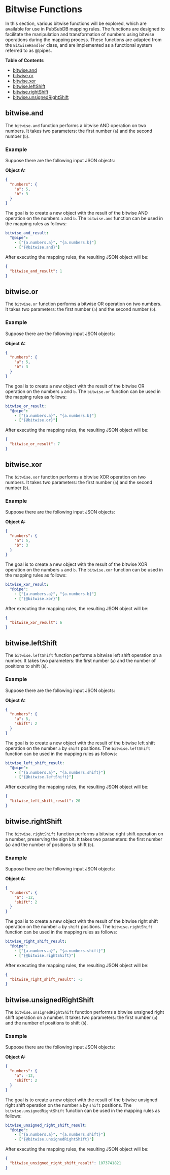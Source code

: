 # Bitwise Functions

In this section, various bitwise functions will be explored, which are available for use in PubSubDB mapping rules. The functions are designed to facilitate the manipulation and transformation of numbers using bitwise operations during the mapping process. These functions are adapted from the `BitwiseHandler` class, and are implemented as a functional system referred to as @pipes.

**Table of Contents**
- [bitwise.and](#bitwiseand)
- [bitwise.or](#bitwiseor)
- [bitwise.xor](#bitwisexor)
- [bitwise.leftShift](#bitwiseleftshift)
- [bitwise.rightShift](#bitwiserightshift)
- [bitwise.unsignedRightShift](#bitwiseunsignedrightshift)

## bitwise.and

The `bitwise.and` function performs a bitwise AND operation on two numbers. It takes two parameters: the first number (`a`) and the second number (`b`).

### Example

Suppose there are the following input JSON objects:

**Object A:**
```json
{
  "numbers": {
    "a": 5,
    "b": 3
  }
}
```

The goal is to create a new object with the result of the bitwise AND operation on the numbers `a` and `b`. The `bitwise.and` function can be used in the mapping rules as follows:

```yaml
bitwise_and_result:
  "@pipe":
    - ["{a.numbers.a}", "{a.numbers.b}"]
    - ["{@bitwise.and}"]
```

After executing the mapping rules, the resulting JSON object will be:

```json
{
  "bitwise_and_result": 1
}
```

## bitwise.or

The `bitwise.or` function performs a bitwise OR operation on two numbers. It takes two parameters: the first number (`a`) and the second number (`b`).

### Example

Suppose there are the following input JSON objects:

**Object A:**
```json
{
  "numbers": {
    "a": 5,
    "b": 3
  }
}
```

The goal is to create a new object with the result of the bitwise OR operation on the numbers `a` and `b`. The `bitwise.or` function can be used in the mapping rules as follows:

```yaml
bitwise_or_result:
  "@pipe":
    - ["{a.numbers.a}", "{a.numbers.b}"]
    - ["{@bitwise.or}"]
```

After executing the mapping rules, the resulting JSON object will be:

```json
{
  "bitwise_or_result": 7
}
```

## bitwise.xor

The `bitwise.xor` function performs a bitwise XOR operation on two numbers. It takes two parameters: the first number (`a`) and the second number (`b`).

### Example

Suppose there are the following input JSON objects:

**Object A:**
```json
{
  "numbers": {
    "a": 5,
    "b": 3
  }
}
```

The goal is to create a new object with the result of the bitwise XOR operation on the numbers `a` and `b`. The `bitwise.xor` function can be used in the mapping rules as follows:

```yaml
bitwise_xor_result:
  "@pipe":
    - ["{a.numbers.a}", "{a.numbers.b}"]
    - ["{@bitwise.xor}"]
```

After executing the mapping rules, the resulting JSON object will be:

```json
{
  "bitwise_xor_result": 6
}
```

## bitwise.leftShift

The `bitwise.leftShift` function performs a bitwise left shift operation on a number. It takes two parameters: the first number (`a`) and the number of positions to shift (`b`).

### Example

Suppose there are the following input JSON objects:

**Object A:**
```json
{
  "numbers": {
    "a": 5,
    "shift": 2
  }
}
```

The goal is to create a new object with the result of the bitwise left shift operation on the number `a` by `shift` positions. The `bitwise.leftShift` function can be used in the mapping rules as follows:

```yaml
bitwise_left_shift_result:
  "@pipe":
    - ["{a.numbers.a}", "{a.numbers.shift}"]
    - ["{@bitwise.leftShift}"]
```

After executing the mapping rules, the resulting JSON object will be:

```json
{
  "bitwise_left_shift_result": 20
}
```

## bitwise.rightShift

The `bitwise.rightShift` function performs a bitwise right shift operation on a number, preserving the sign bit. It takes two parameters: the first number (`a`) and the number of positions to shift (`b`).

### Example

Suppose there are the following input JSON objects:

**Object A:**
```json
{
  "numbers": {
    "a": -12,
    "shift": 2
  }
}
```

The goal is to create a new object with the result of the bitwise right shift operation on the number `a` by `shift` positions. The `bitwise.rightShift` function can be used in the mapping rules as follows:

```yaml
bitwise_right_shift_result:
  "@pipe":
    - ["{a.numbers.a}", "{a.numbers.shift}"]
    - ["{@bitwise.rightShift}"]
```

After executing the mapping rules, the resulting JSON object will be:

```json
{
  "bitwise_right_shift_result": -3
}
```

## bitwise.unsignedRightShift

The `bitwise.unsignedRightShift` function performs a bitwise unsigned right shift operation on a number. It takes two parameters: the first number (`a`) and the number of positions to shift (`b`).

### Example

Suppose there are the following input JSON objects:

**Object A:**
```json
{
  "numbers": {
    "a": -12,
    "shift": 2
  }
}
```

The goal is to create a new object with the result of the bitwise unsigned right shift operation on the number `a` by `shift` positions. The `bitwise.unsignedRightShift` function can be used in the mapping rules as follows:

```yaml
bitwise_unsigned_right_shift_result:
  "@pipe":
    - ["{a.numbers.a}", "{a.numbers.shift}"]
    - ["{@bitwise.unsignedRightShift}"]
```

After executing the mapping rules, the resulting JSON object will be:

```json
{
  "bitwise_unsigned_right_shift_result": 1073741821
}
```
